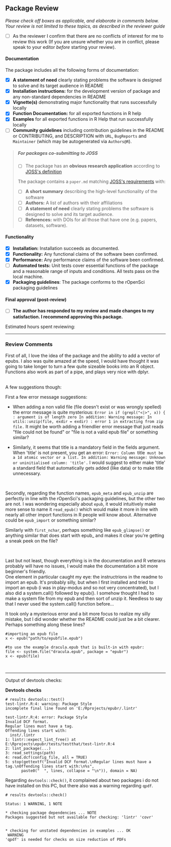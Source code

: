 ## Package Review

*Please check off boxes as applicable, and elaborate in comments below.  Your review is not limited to these topics, as described in the reviewer guide*

- [ ] As the reviewer I confirm that there are no conflicts of interest for me to review this work (If you are unsure whether you are in conflict, please speak to your editor _before_ starting your review).

#### Documentation

The package includes all the following forms of documentation:

- [X] **A statement of need** clearly stating problems the software is designed to solve and its target audience in README
- [X] **Installation instructions:** for the development version of package and any non-standard dependencies in README
- [X] **Vignette(s)** demonstrating major functionality that runs successfully locally
- [X] **Function Documentation:** for all exported functions in R help
- [X] **Examples** for all exported functions in R Help that run successfully locally
- [ ] **Community guidelines** including contribution guidelines in the README or CONTRIBUTING, and DESCRIPTION with `URL`, `BugReports` and `Maintainer` (which may be autogenerated via `Authors@R`).

>##### For packages co-submitting to JOSS
>
>- [ ] The package has an **obvious research application** according to [JOSS's definition](http://joss.theoj.org/about#submission_requirements)
>
>The package contains a `paper.md` matching [JOSS's requirements](http://joss.theoj.org/about#paper_structure) with:
>
>- [ ] **A short summary** describing the high-level functionality of the software
>- [ ] **Authors:**  A list of authors with their affiliations
>- [ ] **A statement of need** clearly stating problems the software is designed to solve and its target audience.
>- [ ] **References:** with DOIs for all those that have one (e.g. papers, datasets, software).

#### Functionality

- [X] **Installation:** Installation succeeds as documented.
- [X] **Functionality:** Any functional claims of the software been confirmed.
- [X] **Performance:** Any performance claims of the software been confirmed.
- [ ] **Automated tests:** Unit tests cover essential functions of the package
   and a reasonable range of inputs and conditions. All tests pass on the local machine.
- [X] **Packaging guidelines**: The package conforms to the rOpenSci packaging guidelines

#### Final approval (post-review)

- [ ] **The author has responded to my review and made changes to my satisfaction. I recommend approving this package.**

Estimated hours spent reviewing:

---

### Review Comments

First of all, I love the idea of the package and the ability to add a vector of epubs. I also was quite amazed at the speed, I would have thought it was going to take longer to turn a few quite sizeable books into an R object. Functions also work as part of a pipe, and plays very nice with dplyr.


<br>
A few suggestions though:


First a few error message suggestions:
- When adding a non valid file (file doesn't exist or was wrongly spelled) the error message is quite mysterious: `Error in if (grepl("<|>", x)) { : argument is of length zero In addition: Warning message: In utils::unzip(file, exdir = exdir) : error 1 in extracting from zip file.` It might be worth adding a friendlier error message that just reads "file could not be found" or "file is not a valid epub file" or something similar?

- Similarly, it seems that title is a mandatory field in the fields argument. When 'title' is not present, you get an error: `Error: Column `title` must be a 1d atomic vector or a list. In addition: Warning message: Unknown or uninitialised column: 'title'.` I would suggest to either make 'title' a standard field that automatically gets added (like data) or to make title unnecessary.


<br>

Secondly, regarding the function names, `epub_meta` and `epub_unzip` are perfectly in line with the rOpenSci's packaging guidelines, but the other two are not. I was wondering especially about `epub`, it would intuitively make more sense to name it `read_epub()` which would make it more in line with nearly all other import functions in R people will know about. Alternative could be `epub_import` or something similar?

Similarly with `first_nchar`, perhaps something like `epub_glimpse()` or anything similar that does start with epub_ and makes it clear you're getting a sneak peek on the file?



<br>

Last but not least, though everything is in the documentation and R veterans probably will have no issues, I would make the documentation a bit more beginner's friendly.  
One element in particular caught my eye: the instructrions in the readme to import an epub. It's probably silly, but when I first installed and tried to import an epub (i was in play-modus and so not very concentrated), but I also did a system.call() followed by epub(). I somehow thought I had to make a system file from my epub and then sort of unzip it. Needless to say that I never used the system.call() function before...

It took only a mysterious error and a bit more focus to realize my silly mistake, but I did wonder whether the README could just be a bit clearer. Perhaps something along these lines?

```
#importing an epub file
x <- epub("path/to/epubfile.epub")

#to use the example dracula.epub that is built-in with epubr:
file <- system.file("dracula.epub", package = "epubr")
x <- epub(file)
```








<br><hr>
Output of devtools checks:

**Devtools checks**


```
# results devtools::test()
test-lintr.R:4: warning: Package Style
incomplete final line found on 'E:/Rprojects/epubr/.lintr'

test-lintr.R:4: error: Package Style
Invalid DCF format.
Regular lines must have a tag.
Offending lines start with:
  inst/.lintr
1: lintr::expect_lint_free() at E:\Rprojects\epubr/tests/testthat/test-lintr.R:4
2: lint_package(...)
3: read_settings(path)
4: read.dcf(config_file, all = TRUE)
5: stop(gettextf("Invalid DCF format.\nRegular lines must have a tag.\nOffending lines start with:\n%s", 
       paste0("  ", lines, collapse = "\n")), domain = NA)
```

Regarding `devtools::check()`, it complained about two packages i do not have installed on this PC, but there also was a warning regarding `qpdf`.

```
# results devtools::check()

Status: 1 WARNING, 1 NOTE

* checking package dependencies ... NOTE
Packages suggested but not available for checking: 'lintr' 'covr'


* checking for unstated dependencies in examples ... OK
 WARNING
'qpdf' is needed for checks on size reduction of PDFs
```

